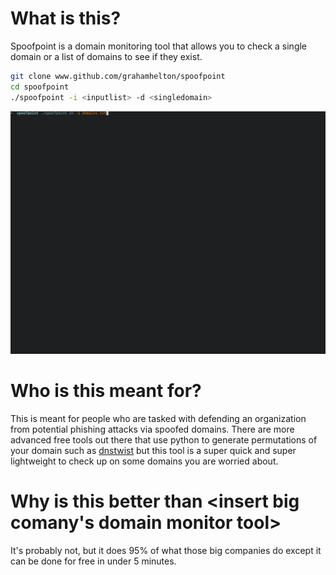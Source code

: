  # What is this?
 Spoofpoint is a domain monitoring tool that allows you to check a single domain or a list of domains to see if they exist.

 ```bash
git clone www.github.com/grahamhelton/spoofpoint
cd spoofpoint
./spoofpoint -i <inputlist> -d <singledomain>
```
![](/example.gif)

# Who is this meant for?
This is meant for people who are tasked with defending an organization from potential phishing attacks via spoofed domains. There are more advanced free tools out there that use python to generate permutations of your domain such as [dnstwist](https://github.com/elceef/dnstwist) but this tool is a super quick and super lightweight to check up on some domains you are worried about.

# Why is this better than <insert big comany's domain monitor tool>
It's probably not, but it does 95% of what those big companies do except it can be done for free in under 5 minutes.
